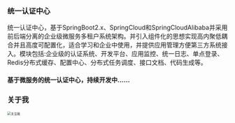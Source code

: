 ### 统一认证中心
统一认证中心，基于SpringBoot2.x、SpringCloud和SpringCloudAlibaba并采用前后端分离的企业级微服务多租户系统架构。并引入组件化的思想实现高内聚低耦合并且高度可配置化，适合学习和企业中使用，并提供应用管理方便第三方系统接入。模块包括:企业级的认证系统、开发平台、应用监控、统一日志、单点登录、Redis分布式缓存、配置中心、分布式任务调度、接口文档、代码生成等。



#### 基于微服务的统一认证中心，持续开发中......




### 关于我

<img src="http://oss.vihacker.top/image/%E5%85%B3%E6%B3%A8%E6%88%91.png" alt="关注我" style="zoom: 50%;" />


